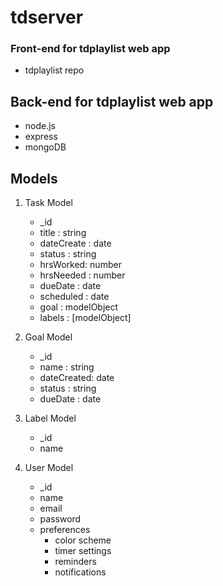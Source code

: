 # tdserver

### Front-end for tdplaylist web app

- tdplaylist repo

## Back-end for tdplaylist web app

- node.js
- express
- mongoDB

## Models

1. Task Model

   - \_id
   - title : string
   - dateCreate : date
   - status : string
   - hrsWorked: number
   <!-- - hrsWorked : {date: number} (obj key = date, val = number) -->
   - hrsNeeded : number
   - dueDate : date
   - scheduled : date
   - goal : modelObject
   - labels : [modelObject]

2. Goal Model

   - \_id
   - name : string
   - dateCreated: date
   - status : string
   - dueDate : date

3. Label Model

   - \_id
   - name

4. User Model

   - \_id
   - name
   - email
   - password
   - preferences
     - color scheme
     - timer settings
     - reminders
     - notifications
